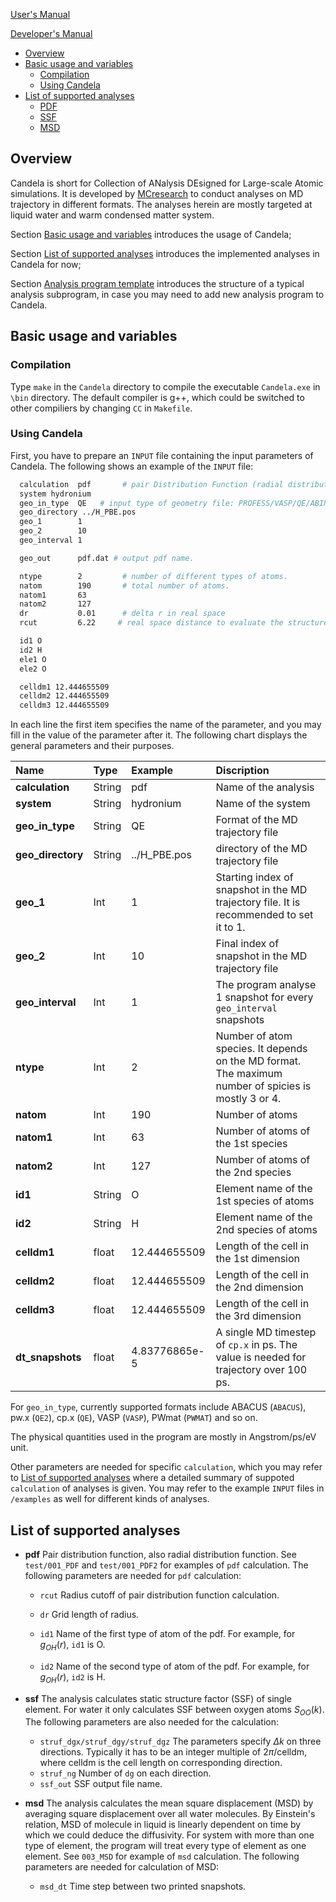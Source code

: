 [User's Manual](Doc/manual.md)

[Developer's Manual](Doc/develop.md)

- [Overview](#overview)
- [Basic usage and variables](#basic-usage-and-variables)
    - [Compilation](#compilation)
    - [Using Candela](#using-candela)
- [List of supported analyses](#list-of-supported-analyses)
    - [PDF](#pdf)
    - [SSF](#ssf)
    - [MSD](#msd)

## Overview
Candela is short for Collection of ANalysis DEsigned for Large-scale Atomic simulations. It is developed by [MCresearch](https://github.com/MCresearch) to conduct analyses on MD trajectory in different formats. The analyses herein are mostly targeted at liquid water and warm condensed matter system. 

Section [Basic usage and variables](#Basic-usage-and-variables) introduces the usage of Candela;

Section [List of supported analyses](#List-of-supported-analyses) introduces the implemented analyses in Candela for now;

Section [Analysis program template](#Analysis-program-template) introduces the structure of a typical analysis subprogram, in case you may need to add new analysis program to Candela.

## Basic usage and variables 
### Compilation
Type `make` in the `Candela` directory to compile the executable `Candela.exe` in `\bin` directory. The default compiler is g++, which could be switched to other compiliers by changing `CC` in `Makefile`. 

### Using Candela
First, you have to prepare an `INPUT` file containing the input parameters of Candela. The following shows an example of the `INPUT` file:

```bash
  calculation  pdf       # pair Distribution Function (radial distribution function).
  system hydronium
  geo_in_type  QE   # input type of geometry file: PROFESS/VASP/QE/ABINIT/MESIA
  geo_directory ../H_PBE.pos	
  geo_1        1
  geo_2        10 
  geo_interval 1 

  geo_out      pdf.dat # output pdf name.

  ntype        2         # number of different types of atoms.
  natom        190       # total number of atoms.
  natom1       63
  natom2       127
  dr           0.01      # delta r in real space 
  rcut         6.22     # real space distance to evaluate the structure factor

  id1 O
  id2 H
  ele1 O
  ele2 O

  celldm1 12.444655509 
  celldm2 12.444655509 
  celldm3 12.444655509 
```

In each line the first item specifies the name of the parameter, and you may fill in the value of the parameter after it. The following chart displays the general parameters and their purposes.

 Name  | Type  | Example                                                      | Discription                                                      |
| :---------------- | :--------------------- | :-------------------------------------- | :-------------------------------------------------------------|
| **calculation** | String | pdf | Name of the analysis
| **system** | String | hydronium | Name of the system
|  **geo_in_type** | String  | QE | Format of the MD trajectory file
| **geo_directory** | String | ../H_PBE.pos | directory of the MD trajectory file
| **geo_1** | Int | 1 | Starting index of snapshot in the MD trajectory file.  It is recommended to set it to 1.
| **geo_2** | Int | 10 | Final index of snapshot in the MD trajectory file
| **geo_interval** | Int | 1 | The program analyse 1 snapshot for every `geo_interval` snapshots
| **ntype** | Int | 2 | Number of atom species. It depends on the MD format. The maximum number of spicies is mostly 3 or 4.
| **natom** | Int | 190 | Number of atoms
| **natom1** | Int | 63 | Number of atoms of the 1st species
| **natom2** | Int | 127 | Number of atoms of the 2nd species
| **id1** | String | O | Element name of the 1st species of atoms
| **id2** | String | H | Element name of the 2nd species of atoms
| **celldm1** | float | 12.444655509 | Length of the cell in the 1st dimension
| **celldm2** | float | 12.444655509 | Length of the cell in the 2nd dimension
| **celldm3** | float | 12.444655509 | Length of the cell in the 3rd dimension
| **dt_snapshots** | float | 4.83776865e-5 | A single MD timestep of `cp.x` in ps. The value is needed for trajectory over 100 ps.

For `geo_in_type`, currently supported formats include ABACUS (`ABACUS`), pw.x (`QE2`), cp.x (`QE`), VASP (`VASP`), PWmat (`PWMAT`) and so on.

The physical quantities used in the program are mostly in Angstrom/ps/eV unit.

Other parameters are needed for specific `calculation`, which you may refer to [List of supported analyses](#List-of-supported-analyses) where a detailed summary of suppoted `calculation` of analyses is given. You may refer to the example `INPUT` files in `/examples` as well for different kinds of analyses.

## List of supported analyses

- **pdf** <a id="pdf"></a>
Pair distribution function, also radial distribution function. See `test/001_PDF` and `test/001_PDF2` for examples of `pdf` calculation. The following parameters are needed for `pdf` calculation:

    - `rcut` Radius cutoff of pair distribution function calculation.

    - `dr` Grid length of radius.

    - `id1` Name of the first type of atom of the pdf. For example, for $g_{OH}(r)$, `id1` is O.

    - `id2` Name of the second type of atom of the pdf. For example, for $g_{OH}(r)$, `id2` is H.

- **ssf** <a id=ssf></a>
The analysis calculates static structure factor (SSF) of single element. For water it only calculates SSF between oxygen atoms $S_{OO}(k)$. The following parameters are also needed for the calculation:
    - `struf_dgx/struf_dgy/struf_dgz` The parameters specify $\Delta k$ on three directions. Typically it has to be an integer multiple of $2\pi/\mathrm{celldm}$, where $\mathrm{celldm}$ is the cell length on corresponding direction. 
    - `struf_ng` Number of `dg` on each direction.
    - `ssf_out` SSF output file name.


- **msd** <a id=msd></a>
The analysis calculates the mean square displacement (MSD) by averaging square displacement over all water molecules. By Einstein's relation, MSD of molecule in liquid is linearly dependent on time by which we could deduce the diffusivity. For system with more than one type of element, the program will treat every type of element as one element. See `003_MSD` for example of `msd` calculation. The following parameters are needed for calculation of MSD:
    - `msd_dt` Time step between two printed snapshots.